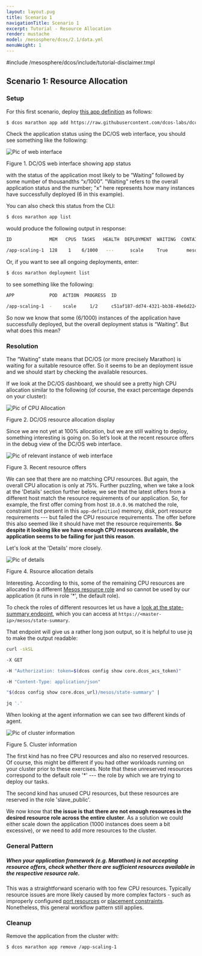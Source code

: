 ```yaml
---
layout: layout.pug
title: Scenario 1
navigationTitle: Scenario 1
excerpt: Tutorial - Resource Allocation
render: mustache
model: /mesosphere/dcos/2.1/data.yml
menuWeight: 1
---
```

#include /mesosphere/dcos/include/tutorial-disclaimer.tmpl

<a name=c1></a>

## Scenario 1: Resource Allocation

### Setup

For this first scenario, deploy [this app definition](https://raw.githubusercontent.com/dcos-labs/dcos-debugging/master/1.10/app-scaling1.json) as follows:

```bash
$ dcos marathon app add https://raw.githubusercontent.com/dcos-labs/dcos-debugging/master/1.10/app-scaling1.json
```

Check the application status using the DC/OS web interface, you should see something like the following:

![Pic of web interface](https://mesosphere.com/wp-content/uploads/2018/04/pasted-image-0-14.png)

Figure 1. DC/OS web interface showing app status

with the status of the application most likely to be “Waiting” followed by some number of thousandths “x/1000”. "Waiting" refers to the overall application status and the number; "x" here represents how many instances have successfully deployed (6 in this example).

You can also check this status from the CLI:

```bash
$ dcos marathon app list
```

would produce the following output in response:

```bash
ID              MEM   CPUS  TASKS   HEALTH  DEPLOYMENT  WAITING  CONTAINER  CMD

/app-scaling-1  128    1    6/1000   ---      scale     True       mesos    sleep 10000
```

Or, if you want to see all ongoing deployments, enter:

```bash
$ dcos marathon deployment list
```

to see something like the following:

```bash
APP             POD  ACTION  PROGRESS  ID

/app-scaling-1  -    scale     1/2     c51af187-dd74-4321-bb38-49e6d224f4c8
```

So now we know that some (6/1000) instances of the application have successfully deployed, but the overall deployment status is “Waiting”. But what does this mean?

### Resolution

The “Waiting” state means that DC/OS (or more precisely Marathon) is waiting for a suitable resource offer. So it seems to be an deployment issue and we should start by checking the available resources.

If we look at the DC/OS dashboard, we should see a pretty high CPU allocation similar to the following (of course, the exact percentage depends on your cluster):

![Pic of CPU Allocation](https://mesosphere.com/wp-content/uploads/2018/04/pasted-image-0-20.png)

Figure 2. DC/OS resource allocation display

Since we are not yet at 100% allocation, but we are still waiting to deploy, something interesting is going on. So let’s look at the recent resource offers in the debug view of the DC/OS web interface.

![Pic of relevant instance of web interface](https://mesosphere.com/wp-content/uploads/2018/04/pasted-image-0-21.png)

Figure 3. Recent resource offers

We can see that there are no matching CPU resources. But again, the overall CPU allocation is only at 75%. Further puzzling, when we take a look at the 'Details' section further below, we see that the latest offers from a different host match the resource requirements of our application. So, for example, the first offer coming from host `10.0.0.96` matched the role, constraint (not present in this `app-definition`) memory, disk, port resource requirements --- but failed the CPU resource requirements. The offer before this also seemed like it should have met the resource requirements. **So despite it looking like we have enough CPU resources available, the application seems to be failing for just this reason**.

Let's look at the 'Details' more closely.

![Pic of details](https://mesosphere.com/wp-content/uploads/2018/04/pasted-image-0-22.png)

Figure 4. Rsource allocation details

Interesting. According to this, some of the remaining CPU resources are allocated to a different [Mesos resource role](http://mesos.apache.org/documentation/latest/roles/) and so cannot be used by our application (it runs in role '*', the default role).

To check the roles of different resources let us have a [look at the state-summary endpoint](/mesosphere/dcos/2.1/tutorials/dcos-debug/tools/#state-summary), which you can access at `https://<master-ip>/mesos/state-summary`.

That endpoint will give us a rather long json output, so it is helpful to use jq to make the output readable:

```bash
curl -skSL

-X GET

-H "Authorization: token=$(dcos config show core.dcos_acs_token)"

-H "Content-Type: application/json"

"$(dcos config show core.dcos_url)/mesos/state-summary" |

jq '.'
```

When looking at the agent information we can see two different kinds of agent.

![Pic of cluster information](https://mesosphere.com/wp-content/uploads/2018/04/pasted-image-0-19.png)

Figure 5. Cluster information

The first kind has no free CPU resources and also no reserved resources. Of course, this might be different if you had other workloads running on your cluster prior to these exercises. Note that these unreserved resources correspond to the default role '*' --- the role by which we are trying to deploy our tasks.

The second kind has unused CPU resources, but these resources are reserved in the role 'slave_public'.

We now know that **the issue is that there are not enough resources in the desired resource role across the entire cluster**. As a solution we could either scale down the application (1000 instances does seem a bit excessive), or we need to add more resources to the cluster.

### General Pattern

##### When your application framework (e.g. Marathon) is not accepting resource offers, check whether there are sufficient resources available in the respective resource role.

This was a straightforward scenario with too few CPU resources. Typically resource issues are more likely caused by more complex factors - such as improperly configured [port resources](/mesosphere/dcos/2.1/deploying-services/service-ports/) or [placement constraints](/mesosphere/dcos/2.1/deploying-services/marathon-constraints/). Nonetheless, this general workflow pattern still applies.

### Cleanup

Remove the application from the cluster with:

`$ dcos marathon app remove /app-scaling-1`
